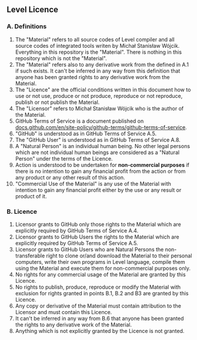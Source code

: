 ## Level Licence

### A. Definitions

<ol>
<li> The "Material" refers to all source codes of Level compiler and all source codes of integrated 
tools writen by Michał Stanisław Wójcik. 
Everything in this repository is the "Material". There is nothing in this repository which is not the 
"Material". 
</li>
<li>
The "Material" refers also to any derivative work from the defined in A.1 if such exists. 
It can't be 
inferred in any way from this definition that anyone has been granted rights to any derivative work from the Material.
</li>
<li>The "Licence" are the official conditions written in this document how to use or not use, produce or not produce, 
reproduce or not reproduce, publish or not publish the Material.</li>
<li>The "Licensor" refers to Michał Stanisław Wójcik who is
the author of the Material.
</li>
<li>GitHub Terms of Service is a document published on <a href="https://docs.github.com/en/site-policy/github-terms/github-terms-of-service">docs.github.com/en/site-policy/github-terms/github-terms-of-service</a>.</li>
<li>"GitHub" is understood 
as in GitHub Terms of Service A.5.</li>
<li>The "GitHub User" is understood as in GitHub Terms of Service A.8.</li>
<li>A "Natural Person" is an individual human being. No other legal persons which are not 
individual human beings are considered as a "Natural Person" under the terms of the Licence.</li>
<li>Action is understood to be undertaken for <b>non-commercial purposes</b> 
if there is no intention to gain any financial profit from the action or from any product 
or any other result of this action.</li>
<li>"Commercial Use of the Material" is any use of the Material with intention to gain any 
financial profit either by the use or any result or product of it.</li>
</ol>

### B. Licence
<ol>
<li> Licensor grants to GitHub only 
those rights to the Material which are explicitly required by GitHub Terms of Service A.4.</li>
<li>
Licensor grants to GitHub Users the rights to the Material which are explicitly required by GitHub Terms of Service A.5.
</li>
<li>
Licensor grants to GitHub Users who are Natural Persons the non-transferable right to clone 
or/and download the Material to their personal computers, write their own programs 
in Level language, compile them using the Material and execute them for 
non-commercial purposes only.
</li>
<li>
No rights for any commercial usage of the Material are granted by this Licence.
</li>
<li>
No rights to publish, produce, reproduce or modify the Material 
with exclusion for rights granted in points B.1, B.2 and B3 are granted by this Licence. 
</li>
<li>
Any copy or derivative of the Material must contain attribution to the Licensor and must contain this Licence.
</li>
<li>
It can't be inferred in any way from B.6 that anyone has been granted the rights to any derivative 
work of the Material. 
</li>
<li>
Anything which is not explicitly granted by the Licence is not granted.
</li>
</ol>
